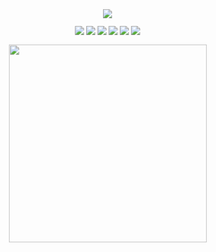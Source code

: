 <div align="center">
<img src="https://capsule-render.vercel.app/api?type=waving&color=timeAuto&height=300&section=header&text=Hi%20I%20am%20Minju👋&fontSize=50" />
            
<br>           
            
<img src="https://img.shields.io/badge/Python-3776AB?style=flat-square&logo=Python&logoColor=white"/></a>   <img src="https://img.shields.io/badge/Signal processing (EEG,MEG)-3776AB?style=flat-square&logo=Python&logoColor=white"/></a>   <img src="https://img.shields.io/badge/R-red?style=flat-square&logo=R&logoColor=white"/></a>   <img src="https://img.shields.io/badge/Data visualization (ggplot2)-orange?style=flat-square&logo=R&logoColor=white"/></a>   <img src="https://img.shields.io/badge/MATLAB-yellow?style=flat-square&logo=MATLAB&logoColor=white"/></a>   <img src="https://img.shields.io/badge/MySQL-lightgrey?style=flat-square&logo=MySQL&logoColor=white"/></a> 


<a href = "https://api.gitofolio.com/portfolio/2254/2258"><img src = "https://api.gitofolio.com/portfoliocard/svg/2258?color=white" style="width:353px; height:auto; "/></a>

</div>
